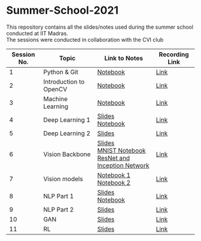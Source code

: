 # Summer-School-2021
This repository contains all the slides/notes used during the summer school conducted at IIT Madras. <br>
The sessions were conducted in collaboration with the CVI club


| Session No.| Topic | Link to Notes | Recording Link |
|------------|--------|--------------|----------------|
| 1 | Python & Git| [Notebook](https://colab.research.google.com/github/Vinayak-VG/SummerSchool-Assignment) | [Link](https://drive.google.com/file/d/1C2WUfQL3x06Kpl-xOgTb0x3srq-c8kxU/view?usp=sharing) |
| 2 | Introduction to OpenCV | [Notebook](https://colab.research.google.com/github/sgauthamr2001/cv-session/blob/main/cv_session.ipynb) | [Link](https://drive.google.com/file/d/1jNPti1o6eavgcLJ02yfvna208fnk34a6/view?usp=sharing) |
|3 | Machine Learning | [Notebook](https://colab.research.google.com/drive/1CekCToXAKB7Ife1r1Ya8Vz9PfDpUjuA3) | [Link](https://drive.google.com/file/d/1KTWEpQUSBb9YdY6cCa6QZvqKbomQNfoc/view?usp=sharing) |
|4 | Deep Learning 1 | [Slides](https://drive.google.com/file/d/1ct-RZl65DNO9MHTlrKDwicUm6Xz2BGrG/view) <br> [Notebook](https://colab.research.google.com/drive/1ZDVA1bvEJtv1fwjRF8OCjTV1uqcGQl2H?usp=sharing)| [Link](https://smailiitmacin-my.sharepoint.com/:v:/g/personal/ed19b030_smail_iitm_ac_in/EWH0plv7AHJOguGKtGA_Ix0BSNbbKb1Bk9CX9EeQSoh58g?e=1nqNb2) |
|5| Deep Learning 2 | [Slides](https://github.com/analytics-club-iitm/Summer-School-2021/blob/main/session5/DL_session_2.pdf) | [Link](https://drive.google.com/file/d/1Ek4Z2tihbln8gKO1U6UB7cSNXacr6FSd/view?usp=sharing) |
|6| Vision Backbone | [Slides](https://docs.google.com/presentation/d/19E5CO4V_WB8SFr7eRr-uxDJV2tz9shV88vrkRB-sWnc/edit?usp=sharing) <br> [MNIST Notebook](https://colab.research.google.com/drive/1qnyPEp4ih5DyCMGfwrk4wF6p0U82Gsq6) <br> [ResNet and Inception Network](https://colab.research.google.com/drive/17ptUf8k-GJ5SkhRGP9Qf0k_Dsz5tAOqA?usp=sharing)| [Link](https://drive.google.com/file/d/1RyEfpvGtR1vnRQE5l1HVLU5YSLPMySJE/view?usp=sharing) |
|7| Vision models |  [Notebook 1](https://colab.research.google.com/drive/19srANmNmRYnpoQkaam_tP2IyrpzidiTP) <br> [Notebook 2](https://colab.research.google.com/drive/179PpG9ODBgB_3dLvByde-b4hesPSQ17H?usp=sharing) | [Link](https://smailiitmacin-my.sharepoint.com/:v:/g/personal/ed19b001_smail_iitm_ac_in/EZPpDVj8guFLs-oQfwDVMgwBftfTsR1wfvc2Ym7cDRo4gQ?e=sB9Fc6) |
|8| NLP Part 1 | [Slides](https://github.com/analytics-club-iitm/Summer-School-2021/blob/main/session8/NLP.pdf) <br> [Notebook](https://colab.research.google.com/drive/16dxRgiBqEtJvE5EutovsoVRwzwYt_h1b?usp=sharing)| [Link](https://smailiitmacin.sharepoint.com/:v:/s/DLmasterclassSummerSchool-group/ESYKULSAGKFLhTZNIMQQZO4BsybFYmiwg_RB-kc826q_gA?e=CXKwWV) |
|9| NLP Part 2 | [Slides](https://github.com/analytics-club-iitm/Summer-School-2021/blob/main/session9/NMT.pdf) | [Link](https://drive.google.com/file/d/17FD4WqPmtgxyOt9-YPlxvhJGokA8XAbT/view?usp=sharing) |
|10| GAN | [Slides](https://docs.google.com/presentation/d/13W0STto1Tz6PbY5udhazyGOsIlQHHltVBApR-J8xXJ0/edit#slide=id.p23) | [Link](https://drive.google.com/file/d/1ff8jitlNU5XYHIDy9QxOuF7w8R_viieS/view?usp=sharing) 
|11| RL | [Slides](https://github.com/nihalgeorge01/DLSS_RL/blob/main/DLSS_RL_Slides.pdf) | [Link](https://smailiitmacin-my.sharepoint.com/:v:/g/personal/ce20b101_smail_iitm_ac_in/Ed_t-1DALJBDqDnaHrXdtEEBHNxS48IhaobhGY9V0mx7NA?e=poSJLZ)
